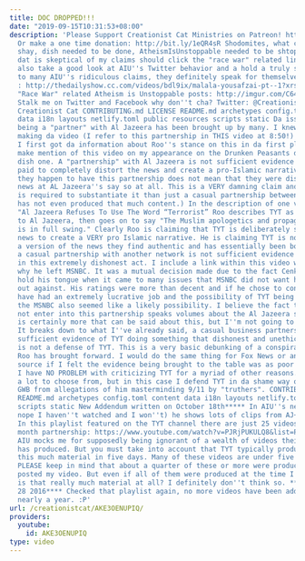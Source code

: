 ```yaml
---
title: DOC DROPPED!!!
date: "2019-09-15T10:31:53+08:00"
description: 'Please Support Creationist Cat Ministries on Patreon! http://bit.ly/1ASeYOt
  Or make a one time donation: http://bit.ly/1eQR4sR Shodomites, what can I freaking
  shay, dish needed to be done, AtheismIsUnstoppable needed to be shtopped. Anyone
  dat is skeptical of my claims should click the "race war" related links found below,
  also take a good look at AIU''s Twitter behavior and a hold a truly skeptical eye
  to many AIU''s ridiculous claims, they definitely speak for themselves. Malala interview
  : http://thedailyshow.cc.com/videos/bdl9ix/malala-yousafzai-pt--1?xrs=synd_youtube_061915_tds_84
  "Race War" related Atheism is Unstoppable posts: http://imgur.com/C64dZwZ http://imgur.com/3IQfvzp
  Stalk me on Twitter and Facebook why don''t cha? Twitter: @CreationistCat Facebook:
  Creationist Cat CONTRIBUTING.md LICENSE README.md archetypes config.toml content
  data i18n layouts netlify.toml public resources scripts static Da issue of TYT already
  being a "partner" with Al Jazeera has been brought up by many. I knew this before
  making da video (I refer to this partnership in THIS video at 8:50!) it''s where
  I first got da information about Roo''s stance on this in da first place and I do
  make mention of this video on my appearance on the Drunken Peasants da day I premiered
  dish one. A "partnership" with Al Jazeera is not sufficient evidence of TYT being
  paid to completely distort the news and create a pro-Islamic narrative. Just because
  they happen to have this partnership does not mean that they were distorting the
  news at AL Jazeera''s say so at all. This is a VERY damning claim and far more evidence
  is required to substantiate it than just a casual partnership between the two (which
  has not even produced that much content.) In the description of one video titled
  "Al Jazeera Refuses To Use The Word “Terrorist” Roo describes TYT as having an "allegiance"
  to Al Jazeera, then goes on to say "The Muslim apologetics and propaganda machine
  is in full swing." Clearly Roo is claiming that TYT is deliberately shifting the
  news to create a VERY pro Islamic narrative. He is claiming TYT is not presenting
  a version of the news they find authentic and has essentially been bought out. Again,
  a casual partnership with another network is not sufficient evidence they are participating
  in this extremely dishonest act. I include a link within this video where Cenk outlines
  why he left MSNBC. It was a mutual decision made due to the fact Cenk could not
  hold his tongue when it came to many issues that MSNBC did not want him to speak
  out against. His ratings were more than decent and if he chose to conform he could
  have had an extremely lucrative job and the possibility of TYT being absorbed into
  the MSNBC also seemed like a likely possibility. I believe the fact that he did
  not enter into this partnership speaks volumes about the Al Jazeera situation. There
  is certainly more that can be said about this, but I''m not going to write a dissertation.
  It breaks down to what I''ve already said, a casual business partnership is not
  sufficient evidence of TYT doing something that dishonest and unethical. ****This
  is not a defense of TYT. This is a very basic debunking of a conspiracy theory that
  Roo has brought forward. I would do the same thing for Fox News or any other news
  source if I felt the evidence being brought to the table was as poor as Roo''s.****
  I have NO PROBLEM with criticizing TYT for a myriad of other reasons. There''s certainly
  a lot to choose from, but in this case I defend TYT in da shame way one might defend
  GWB from allegations of him masterminding 9/11 by "truthers". CONTRIBUTING.md LICENSE
  README.md archetypes config.toml content data i18n layouts netlify.toml public resources
  scripts static New Addendum written on October 18th***** In AIU''s new vid (which,
  nope I haven''t watched and I won''t) he shows lots of clips from AJ+ and TYT collabs.
  In this playlist featured on the TYT channel there are just 25 videos after a seven
  month partnership: https://www.youtube.com/watch?v=PJRjPUKULQ8&list=PLTpcK80irdQiwRoXhszOgDzI7CmWwTO4n
  AIU mocks me for supposedly being ignorant of a wealth of videos their partnership
  has produced. But you must take into account that TYT typically produces more than
  this much material in five days. Many of these videos are under five minutes. And
  PLEASE keep in mind that about a quarter of these or more were produced AFTER I
  posted my video. But even if all of them were produced at the time I posted my video,
  is that really much material at all? I definitely don''t think so. ****Update August
  28 2016**** Checked that playlist again, no more videos have been added to it in
  nearly a year. :P'
url: /creationistcat/AKE3OENUPIQ/
providers:
  youtube:
    id: AKE3OENUPIQ
type: video
---
```

